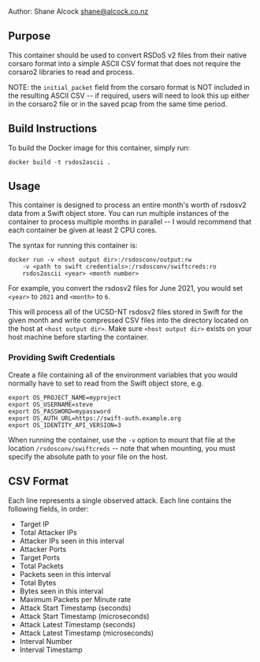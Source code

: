 Author: Shane Alcock <shane@alcock.co.nz>

## Purpose

This container should be used to convert RSDoS v2 files from their native
corsaro format into a simple ASCII CSV format that does not require
the corsaro2 libraries to read and process.

NOTE: the `initial_packet` field from the corsaro format is NOT included
in the resulting ASCII CSV -- if required, users will need to look this up
either in the corsaro2 file or in the saved pcap from the same time period.

## Build Instructions

To build the Docker image for this container, simply run:

    docker build -t rsdos2ascii .

## Usage

This container is designed to process an entire month's worth of rsdosv2
data from a Swift object store. You can run multiple instances of the container
to process multiple months in parallel -- I would recommend that each
container be given at least 2 CPU cores.

The syntax for running this container is:

    docker run -v <host output dir>:/rsdosconv/output:rw
        -v <path to swift credentials>:/rsdosconv/swiftcreds:ro
        rsdos2ascii <year> <month number>

For example, you convert the rsdosv2 files for June 2021, you would set
`<year>` to `2021` and `<month>` to `6`.

This will process all of the UCSD-NT rsdosv2 files stored in Swift for
the given month and write compressed CSV files into the directory located
on the host at `<host output dir>`. Make sure `<host output dir>` exists on
your host machine before starting the container.

### Providing Swift Credentials

Create a file containing all of the environment variables that you would
normally have to set to read from the Swift object store, e.g.

    export OS_PROJECT_NAME=myproject
    export OS_USERNAME=steve
    export OS_PASSWORD=mypassword
    export OS_AUTH_URL=https://swift-auth.example.org
    export OS_IDENTITY_API_VERSION=3

When running the container, use the `-v` option to mount that file at the
location `/rsdosconv/swiftcreds` -- note that when mounting, you must
specify the absolute path to your file on the host.

## CSV Format
Each line represents a single observed attack. Each line contains the
following fields, in order:

 * Target IP
 * Total Attacker IPs
 * Attacker IPs seen in this interval
 * Attacker Ports
 * Target Ports
 * Total Packets
 * Packets seen in this interval
 * Total Bytes
 * Bytes seen in this interval
 * Maximum Packets per Minute rate
 * Attack Start Timestamp (seconds)
 * Attack Start Timestamp (microseconds)
 * Attack Latest Timestamp (seconds)
 * Attack Latest Timestamp (microseconds)
 * Interval Number
 * Interval Timestamp


